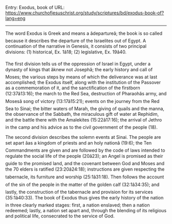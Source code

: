 Entry: Exodus, book of
URL: https://www.churchofjesuschrist.org/study/scriptures/bd/exodus-book-of?lang=eng

---

The word Exodus is Greek and means a âdepartureâ; the book is so called because it describes the departure of the Israelites out of Egypt. A continuation of the narrative in Genesis, it consists of two principal divisions: (1) historical, Ex. 1â18; (2) legislative, Ex. 19â40.

The first division tells us of the oppression of Israel in Egypt, under a dynasty of kings that âknew not Josephâ; the early history and call of Moses; the various steps by means of which the deliverance was at last accomplished; the Exodus itself, along with the institution of the Passover as a commemoration of it, and the sanctification of the firstborn (12:37â13:16); the march to the Red Sea, destruction of Pharaohâs army, and Mosesâ song of victory (13:17â15:21); events on the journey from the Red Sea to Sinai; the bitter waters of Marah, the giving of quails and the manna, the observance of the Sabbath, the miraculous gift of water at Rephidim, and the battle there with the Amalekites (15:22â17:16); the arrival of Jethro in the camp and his advice as to the civil government of the people (18).

The second division describes the solemn events at Sinai. The people are set apart âas a kingdom of priests and an holy nationâ (19:6); the Ten Commandments are given and are followed by the code of laws intended to regulate the social life of the people (20â23); an Angel is promised as their guide to the promised land, and the covenant between God and Moses and the 70 elders is ratified (23:20â24:18); instructions are given respecting the tabernacle, its furniture and worship (25:1â31:18). Then follows the account of the sin of the people in the matter of the golden calf (32:1â34:35); and lastly, the construction of the tabernacle and provision for its services (35:1â40:33). The book of Exodus thus gives the early history of the nation in three clearly marked stages: first, a nation enslaved; then a nation redeemed; lastly, a nation set apart and, through the blending of its religious and political life, consecrated to the service of God.
